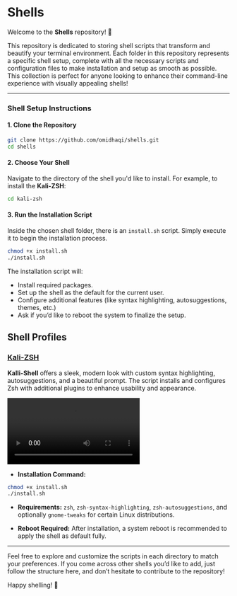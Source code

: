 # Shells

Welcome to the **Shells** repository! 🎉

This repository is dedicated to storing shell scripts that transform and beautify your terminal environment. Each folder in this repository represents a specific shell setup, complete with all the necessary scripts and configuration files to make installation and setup as smooth as possible. This collection is perfect for anyone looking to enhance their command-line experience with visually appealing shells!

---

### Shell Setup Instructions

#### 1. Clone the Repository

```bash
git clone https://github.com/omidhaqi/shells.git
cd shells
```

#### 2. Choose Your Shell

Navigate to the directory of the shell you'd like to install. For example, to install the **Kali-ZSH**:

```bash
cd kali-zsh
```

#### 3. Run the Installation Script

Inside the chosen shell folder, there is an `install.sh` script. Simply execute it to begin the installation process.

```bash
chmod +x install.sh
./install.sh
```

The installation script will:

- Install required packages.
- Set up the shell as the default for the current user.
- Configure additional features (like syntax highlighting, autosuggestions, themes, etc.)
- Ask if you’d like to reboot the system to finalize the setup.

## Shell Profiles

### [Kali-ZSH](./kali-zsh)



**Kalli-Shell** offers a sleek, modern look with custom syntax highlighting, autosuggestions, and a beautiful prompt. The script installs and configures Zsh with additional plugins to enhance usability and appearance.

<video controls>
  <source src="/screenshots/kali-zsh.mp4" type="video/mp4">
</video>

- **Installation Command:**

```bash
chmod +x install.sh
./install.sh
```

- **Requirements:** `zsh`, `zsh-syntax-highlighting`, `zsh-autosuggestions`, and optionally `gnome-tweaks` for certain Linux distributions.

- **Reboot Required:** After installation, a system reboot is recommended to apply the shell as default fully.

---

Feel free to explore and customize the scripts in each directory to match your preferences. If you come across other shells you’d like to add, just follow the structure here, and don’t hesitate to contribute to the repository!

Happy shelling! 🚀
